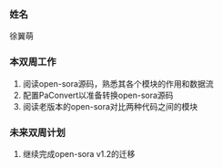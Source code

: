 ### 姓名

徐翼萌

### 本双周工作

1. 阅读open-sora源码，熟悉其各个模块的作用和数据流
2. 配置PaConvert以准备转换open-sora源码
3. 阅读老版本的open-sora对比两种代码之间的模块
 
### 未来双周计划

1. 继续完成open-sora v1.2的迁移


